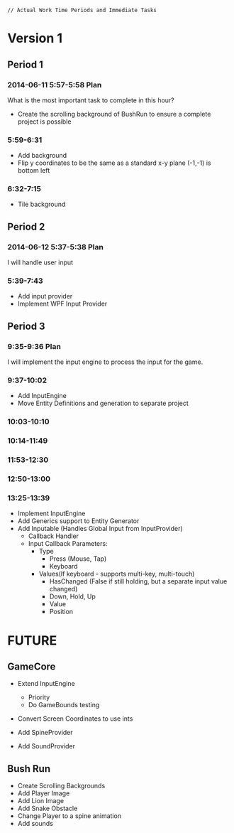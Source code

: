 ~~~
// Actual Work Time Periods and Immediate Tasks
~~~

# Version 1

## Period 1

### 2014-06-11 5:57-5:58 Plan

What is the most important task to complete in this hour?

- Create the scrolling background of BushRun to ensure a complete project is possible

### 5:59-6:31

- Add background
- Flip y coordinates to be the same as a standard x-y plane (-1,-1) is bottom left

### 6:32-7:15

- Tile background


## Period 2

### 2014-06-12 5:37-5:38 Plan

I will handle user input

### 5:39-7:43

- Add input provider
- Implement WPF Input Provider

## Period 3

### 9:35-9:36 Plan

I will implement the input engine to process the input for the game.

### 9:37-10:02

- Add InputEngine
- Move Entity Definitions and generation to separate project

### 10:03-10:10
### 10:14-11:49
### 11:53-12:30
### 12:50-13:00
### 13:25-13:39

- Implement InputEngine
- Add Generics support to Entity Generator
- Add Inputable (Handles Global Input from InputProvider)
	- Callback Handler
	- Input Callback Parameters:
		- Type
			- Press (Mouse, Tap)
			- Keyboard
		- Values(If keyboard - supports multi-key, multi-touch)
			- HasChanged (False if still holding, but a separate input value changed)
			- Down, Hold, Up
			- Value
			- Position

# FUTURE

## GameCore

- Extend InputEngine
	- Priority
	- Do GameBounds testing

- Convert Screen Coordinates to use ints
- Add SpineProvider
- Add SoundProvider

## Bush Run
- Create Scrolling Backgrounds
- Add Player Image
- Add Lion Image
- Add Snake Obstacle
- Change Player to a spine animation
- Add sounds
